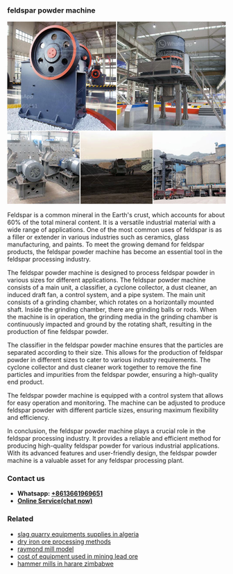 <h3>feldspar powder machine</h3><img src='1702953221.jpg' alt=''><p>Feldspar is a common mineral in the Earth's crust, which accounts for about 60% of the total mineral content. It is a versatile industrial material with a wide range of applications. One of the most common uses of feldspar is as a filler or extender in various industries such as ceramics, glass manufacturing, and paints. To meet the growing demand for feldspar products, the feldspar powder machine has become an essential tool in the feldspar processing industry.</p><p>The feldspar powder machine is designed to process feldspar powder in various sizes for different applications. The feldspar powder machine consists of a main unit, a classifier, a cyclone collector, a dust cleaner, an induced draft fan, a control system, and a pipe system. The main unit consists of a grinding chamber, which rotates on a horizontally mounted shaft. Inside the grinding chamber, there are grinding balls or rods. When the machine is in operation, the grinding media in the grinding chamber is continuously impacted and ground by the rotating shaft, resulting in the production of fine feldspar powder.</p><p>The classifier in the feldspar powder machine ensures that the particles are separated according to their size. This allows for the production of feldspar powder in different sizes to cater to various industry requirements. The cyclone collector and dust cleaner work together to remove the fine particles and impurities from the feldspar powder, ensuring a high-quality end product.</p><p>The feldspar powder machine is equipped with a control system that allows for easy operation and monitoring. The machine can be adjusted to produce feldspar powder with different particle sizes, ensuring maximum flexibility and efficiency.</p><p>In conclusion, the feldspar powder machine plays a crucial role in the feldspar processing industry. It provides a reliable and efficient method for producing high-quality feldspar powder for various industrial applications. With its advanced features and user-friendly design, the feldspar powder machine is a valuable asset for any feldspar processing plant.</p><h3>Contact us</h3><ul><li><strong>Whatsapp:&nbsp;<a href="https://wa.me/8613661969651">+8613661969651</a></strong></li><li><a href="https://swt.shibang-china.com/?git&amp;zhl&amp;feldspar powder machine"><strong>Online Service(chat now)</strong></a></li></ul><h3>Related</h3><ul><li><a href='slag quarry equipments supplies in algeria.md'>slag quarry equipments supplies in algeria</a></li><li><a href='dry iron ore processing methods.md'>dry iron ore processing methods</a></li><li><a href='raymond mill model.md'>raymond mill model</a></li><li><a href='cost of equipment used in mining lead ore.md'>cost of equipment used in mining lead ore</a></li><li><a href='hammer mills in harare zimbabwe.md'>hammer mills in harare zimbabwe</a></li></ul>